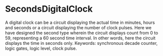 # SecondsDigitalClock


A digital clock can be a circuit displaying the actual time in minutes, hours and seconds or a circuit displaying the number of clock pulses. Here we have designed the second type wherein the circuit displays count from 0 to 59, representing a 60 second time interval. In other words, here the circuit displays the time in seconds only.
Keywords: synchronous decade counter, logic gates, logic level, clock pulse.

